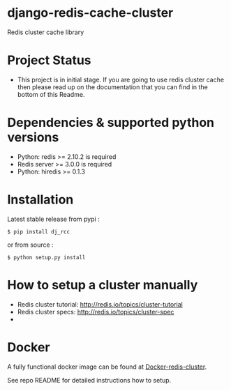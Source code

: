 # django-redis-cache-cluster
 Redis cluster cache library

# Project Status
 
 * This project is in initial stage. If you are going to use redis cluster cache then please read up on the     documentation that you can find in the bottom of this Readme. 

# Dependencies & supported python versions
 * Python: redis >= 2.10.2 is required
 * Redis server >= 3.0.0 is required
 * Python: hiredis >= 0.1.3
 
# Installation
  Latest stable release from pypi :
```
$ pip install dj_rcc
```
  or from source :
```
$ python setup.py install 
```

# How to setup a cluster manually

 - Redis cluster tutorial: http://redis.io/topics/cluster-tutorial
 - Redis cluster specs: http://redis.io/topics/cluster-spec
 - 
# Docker

A fully functional docker image can be found at [Docker-redis-cluster](https://github.com/Grokzen/docker-redis-cluster).

See repo README for detailed instructions how to setup.
